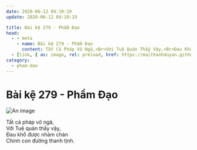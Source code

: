```yaml
---
date: 2020-06-12 04:10:19
update: 2020-06-12 04:10:19

title: Bài kệ 279 - Phẩm Đạo
head:
  - - meta
    - name: Bài kệ 279 - Phẩm Đạo
      content: Tất Cả Pháp Vô Ngã,<Br>Với Tuệ Quán Thấy Vậy,<Br>Ðau Khổ Được Nhàm Chán<Br>Chính Con Đường Thanh Tịnh.<Br>
  - [link, { as: image, rel: preload, href: https://maithanhduyan.github.io/kinh-phap-cu/img/pham-dao/pham-dao-279.jpg }]
category:
  - pham-dao
---
```


# Bài kệ 279 - Phẩm Đạo

![An image](/img/pham-dao/pham-dao-279.jpg)

Tất cả pháp vô ngã,<br>Với Tuệ quán thấy vậy,<br>Ðau khổ được nhàm chán<br>Chính con đường thanh tịnh.<br>
